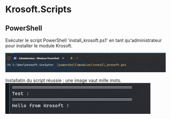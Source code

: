 # Krosoft.Scripts

## PowerShell

Exécuter le script PowerShell 'install_krosoft.ps1' en tant qu'administrateur pour installer le module Krosoft.

![Installation](docs\ps_install.png)


Installatin du script réussie : une image vaut mille mots.
![Validation](docs\ps_validation.png)
